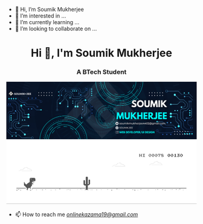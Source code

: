 - 👋 Hi, I’m Soumik Mukherjee
- 👀 I’m interested in ...
- 🌱 I’m currently learning ...
- 💞️ I’m looking to collaborate on ...




<h1 align="center">Hi 👋, I'm Soumik Mukherjee </h1>
<h3 align="center">A BTech Student  </h3>

<img src="Soumik.png">
<img src="dino.gif">


- 📫 How to reach me *onlinekazama19@gmail.com* 

<!---
soumikjee/soumikjee is a ✨ special ✨ repository because its `README.md` (this file) appears on your GitHub profile.
You can click the Preview link to take a look at your changes.
--->
